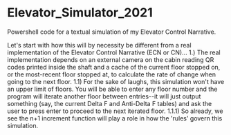 # Elevator_Simulator_2021
Powershell code for a textual simulation of my Elevator Control Narrative.

Let's start with how this will by necessity be different from a real implementation of the Elevator Control Narrative (ECN or CN)...
  1.) The real implementation depends on an external camera on the cabin reading QR codes printed inside the shaft and a cache of the current floor stopped on, or the most-recent floor stopped at, to calculate the rate of change when going to the next floor.
    1.1) For the sake of laughs, this simulation won't have an upper limit of floors. You will be able to enter any floor number and the program will iterate another floor between entries--it will just output something (say, the current Delta F and Anti-Delta F tables) and ask the user to press enter to proceed to the next iterated floor.
      1.1.1) So already, we see the n+1 increment function will play a role in how the 'rules' govern this simulation.
